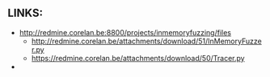 ## LINKS:
* http://redmine.corelan.be:8800/projects/inmemoryfuzzing/files
  * http://redmine.corelan.be/attachments/download/51/InMemoryFuzzer.py
  * https://redmine.corelan.be/attachments/download/50/Tracer.py
* 
